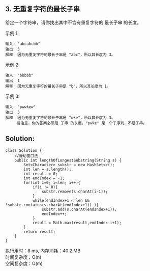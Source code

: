 ## 3. 无重复字符的最长子串

给定一个字符串，请你找出其中不含有重复字符的 最长子串 的长度。

示例 1:
```
输入: "abcabcbb"
输出: 3 
解释: 因为无重复字符的最长子串是 "abc"，所以其长度为 3。
```
示例 2:
```
输入: "bbbbb"
输出: 1
解释: 因为无重复字符的最长子串是 "b"，所以其长度为 1。
```
示例 3:
```
输入: "pwwkew"
输出: 3
解释: 因为无重复字符的最长子串是 "wke"，所以其长度为 3。
     请注意，你的答案必须是 子串 的长度，"pwke" 是一个子序列，不是子串。
```
## Solution:
```
class Solution {
    //滑动窗口法
    public int lengthOfLongestSubstring(String s) {
        Set<Character> substr = new HashSet<>();
        int len = s.length();
        int result = 0;
        int endIndex = -1;
        for(int i=0; i<len; i++){
            if(i != 0){
                substr.remove(s.charAt(i-1));
            }
            while(endIndex+1 < len && !substr.contains(s.charAt(endIndex+1)) ){
                substr.add(s.charAt(endIndex+1));
                endIndex++;
            }
            result = Math.max(result,endIndex-i+1);
        }
        return result;
    }
}
```
执行用时：8 ms, 内存消耗：40.2 MB <br>
时间复杂度：O(n) <br>
空间复杂度：O(m)
